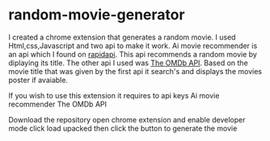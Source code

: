 # random-movie-generator


I created a chrome extension that generates a random movie.
I used Html,css,Javascript and two api to make it work.
Ai movie recommender is an api which I found on [rapidapi](https://rapidapi.com/). This api recommends a random movie by diplaying its title.
The other api I used was [The OMDb API](https://www.omdbapi.com/). Based on the movie title that was given by the first api it search's and displays the movies poster if avaiable.

If you wish to use this extension it requires to api keys
Ai movie recommender
The OMDb API

Download the repository
open chrome extension and enable developer mode
click load upacked 
then click the button to generate the movie
